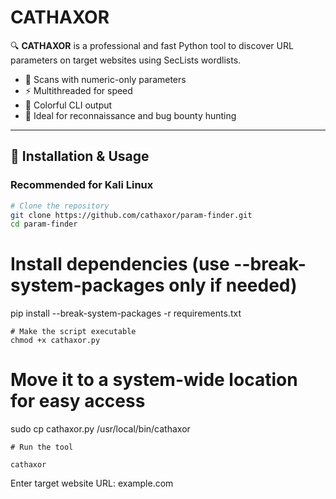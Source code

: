 # CATHAXOR

🔍 **CATHAXOR** is a professional and fast Python tool to discover URL parameters on target websites using SecLists wordlists.

- 🎯 Scans with numeric-only parameters  
- ⚡ Multithreaded for speed  
- 🎨 Colorful CLI output  
- 🔐 Ideal for reconnaissance and bug bounty hunting  

---

## 🔧 Installation & Usage

### Recommended for Kali Linux

```bash
# Clone the repository
git clone https://github.com/cathaxor/param-finder.git
cd param-finder
```
# Install dependencies (use --break-system-packages only if needed)
pip install --break-system-packages -r requirements.txt
```
# Make the script executable
chmod +x cathaxor.py
```
# Move it to a system-wide location for easy access
sudo cp cathaxor.py /usr/local/bin/cathaxor
```
# Run the tool

cathaxor
```
Enter target website URL: example.com
